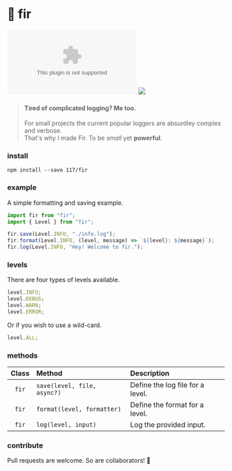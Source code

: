 # 🌲 fir

![](https://badgen.net/badgesize/gzip/https://github.com/117/fir/archive/master.zip?label=code%20size&color=055ff3)
![](https://badgen.net/badge/code%20style/prettier/ff51bc)

> #### Tired of complicated logging? Me too.
>
> For small projects the current popular loggers are absurdley complex and verbose.  
> That's why I made Fir. To be _small_ yet **powerful**.

### install

`npm install --save 117/fir`

### example

A simple formatting and saving example.

```js
import fir from "fir";
import { Level } from "fir";

fir.save(Level.INFO, "./info.log");
fir.format(Level.INFO, (level, message) => `${level}: ${message}`);
fir.log(Level.INFO, "Hey! Welcome to fir.");
```

### levels

There are four types of levels available.

```js
level.INFO;
level.DEBUG;
level.WARN;
level.ERROR;
```

Or if you wish to use a wild-card.

```js
level.ALL;
```

### methods

| Class | Method                      | Description                      |
| :---: | :-------------------------- | :------------------------------- |
| `fir` | `save(level, file, async?)` | Define the log file for a level. |
| `fir` | `format(level, formatter)`  | Define the format for a level.   |
| `fir` | `log(level, input)`         | Log the provided input.          |

### contribute

Pull requests are welcome. So are collaborators! 🥳
